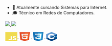 
- 📖  Atualmente cursando Sistemas para Internet.
- 🎓  Técnico em Redes de Computadores.

 <div>
 <a href="https://github.com/eduhwwh">
  <img height="180em" src="https://github-readme-stats.vercel.app/api?username=eduhwwh&show_icons=true&theme=tokyonight&include_all_commits=true&count_private=true"/>
  <img height="180em" src="https://github-readme-stats.vercel.app/api/top-langs/?username=eduhwwh&layout=compact&langs_count=16&theme=tokyonight"/>
</div>

<!-- Atividade recente do GitHub -->

<div style="display: inline_block"><br>
  <img align="center" alt="Rafa-Js" height="30" width="40" src="https://raw.githubusercontent.com/devicons/devicon/master/icons/javascript/javascript-plain.svg">
  <img align="center" alt="Rafa-HTML" height="30" width="40" src="https://raw.githubusercontent.com/devicons/devicon/master/icons/html5/html5-original.svg">
  <img align="center" alt="Rafa-CSS" height="30" width="40" src="https://raw.githubusercontent.com/devicons/devicon/master/icons/css3/css3-original.svg">
  <img align="center" alt="cplusplus" height="30" width="40" src="https://github.com/devicons/devicon/blob/master/icons/cplusplus/cplusplus-original.svg">

</div>
